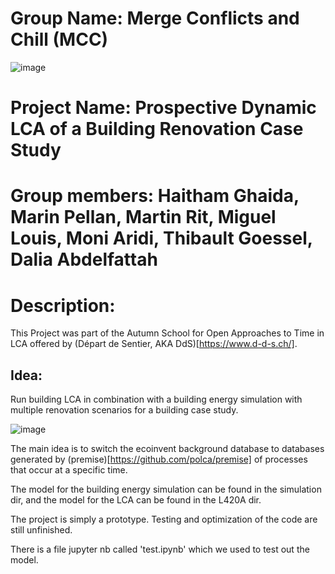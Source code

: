 # Group Name: Merge Conflicts and Chill (MCC)

![image](https://github.com/Haitham-ghaida/MCC/assets/108552334/76278d99-074c-45e4-99cb-1d390c789fb4)


# Project Name: Prospective Dynamic LCA of a Building Renovation Case Study

# Group members: Haitham Ghaida, Marin Pellan, Martin Rit, Miguel Louis, Moni Aridi, Thibault Goessel, Dalia Abdelfattah

# Description:
This Project was part of the Autumn School for Open Approaches to Time in LCA offered by (Départ de Sentier, AKA DdS)[https://www.d-d-s.ch/].

## Idea:
Run building LCA in combination with a building energy simulation with multiple renovation scenarios for a building case study.

![image](https://github.com/Haitham-ghaida/MCC/assets/108552334/d810c2ee-851c-47f8-8168-1712fe217f36)

The main idea is to switch the ecoinvent background database to databases generated by (premise)[https://github.com/polca/premise] of processes that occur at a specific time.

The model for the building energy simulation can be found in the simulation dir, and the model for the LCA can be found in the L420A dir.

The project is simply a prototype. Testing and optimization of the code are still unfinished.

There is a file jupyter nb called 'test.ipynb' which we used to test out the model.
